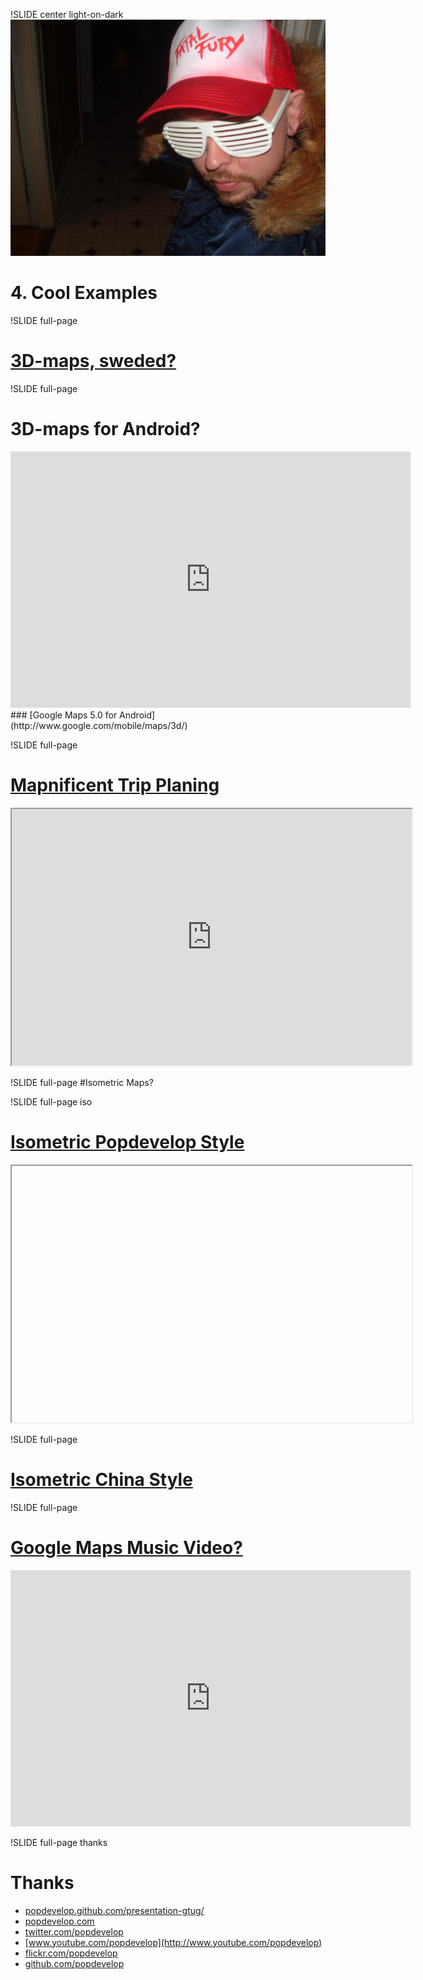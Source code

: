 !SLIDE center light-on-dark
![background](cool.jpg)

# 4. Cool Examples #

!SLIDE full-page

# [3D-maps, sweded?](http://bit.ly/fxBpw0)

!SLIDE full-page

# 3D-maps for Android?
<iframe title="YouTube video player" width="640" height="410"
src="http://www.youtube.com/embed/TAh4yiCzgKw" frameborder="0"
allowfullscreen>
</iframe>
### [Google Maps 5.0 for Android](http://www.google.com/mobile/maps/3d/)

!SLIDE full-page

# [Mapnificent Trip Planing](http://www.mapnificent.net/torino/#/?lat0=45.061105116935906&lng0=7.713054452050756&t0=15)
<iframe title="Mapnificent Trip Planing" width="640" height="410"
src="http://www.mapnificent.net/torino/#/?lat0=45.061105116935906&lng0=7.713054452050756&t0=15"
framborder="0">
</iframe>

!SLIDE full-page
#Isometric Maps?

!SLIDE full-page iso

# [Isometric Popdevelop Style](http://sewa.se/isometric/)
<iframe class="isometric" title="Isometric sewa" width="640" height="410" framborder="0">
</iframe>

<script>
(function() {
  var iso = $('.isometric');
  $('.iso').bind("showoff:show", function() {
    iso.attr('src', "http://sewa.se/isometric");
  });
}());
</script>

!SLIDE full-page

# [Isometric China Style](http://bit.ly/fpzq1Q)

!SLIDE full-page

# [Google Maps Music Video?](http://www.thewildernessdowntown.com/)

<iframe title="YouTube video player" width="640" height="410"
src="http://www.youtube.com/embed/w44cdIOor7E#t=1m5s" frameborder="0"
allowfullscreen>
</iframe>

!SLIDE full-page thanks

# Thanks

* [popdevelop.github.com/presentation-gtug/](http://popdevelop.github.com/presentation-gtug/)
* [popdevelop.com](http://popdevelop.com)
* [twitter.com/popdevelop](http://twitter.com/popdevelop)
* [www.youtube.com/popdevelop](http://www.youtube.com/popdevelop)
* [flickr.com/popdevelop](http://www.flickr.com/photos/56096350@N02)
* [github.com/popdevelop](http://www.github.com/popdevelop)



